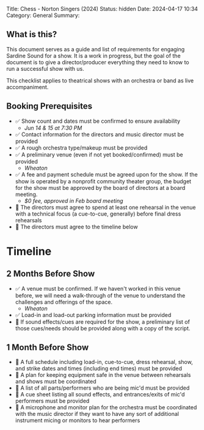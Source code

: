 Title: Chess - Norton Singers (2024)
Status: hidden
Date: 2024-04-17 10:34
Category: General
Summary: 

## What is this?
This document serves as a guide and list of requirements for engaging Sardine Sound for a show. It is a work in progress, but the goal of the document is to give a director/producer everything they need to know to run a successful show with us.

This checklist applies to theatrical shows with an orchestra or band as live accompaniment.

## Booking Prerequisites
* ✅ Show count and dates must be confirmed to ensure availability
  * *Jun 14 & 15 at 7:30 PM*
* ✅ Contact information for the directors and music director must be provided
* ✅ A rough orchestra type/makeup must be provided
* ✅ A preliminary venue (even if not yet booked/confirmed) must be provided
  * *Wheaton*
* ✅ A fee and payment schedule must be agreed upon for the show. If the show is operated by a nonprofit community theater group, the budget for the show must be approved by the board of directors at a board meeting.
  * *$0 fee, approved in Feb board meeting*
* 🔳 The directors must agree to spend at least one rehearsal in the venue with a technical focus (a cue-to-cue, generally) before final dress rehearsals
* 🔳 The directors must agree to the timeline below

# Timeline
## 2 Months Before Show
* ✅ A venue must be confirmed. If we haven't worked in this venue before, we will need a walk-through of the venue to understand the challenges and offerings of the space.
  * *Wheaton*
* ✅ Load-in and load-out parking information must be provided
* 🔳 If sound effects/cues are required for the show, a preliminary list of those cues/needs should be provided along with a copy of the script.

## 1 Month Before Show
* 🔳 A full schedule including load-in, cue-to-cue, dress rehearsal, show, and strike dates and times (including end times) must be provided
* 🔳 A plan for keeping equipment safe in the venue between rehearsals and shows must be coordinated
* 🔳 A list of all parts/performers who are being mic'd must be provided
* 🔳 A cue sheet listing all sound effects, and entrances/exits of mic'd performers must be provided
* 🔳 A microphone and monitor plan for the orchestra must be coordinated with the music director if they want to have any sort of additional instrument micing or monitors to hear performers
